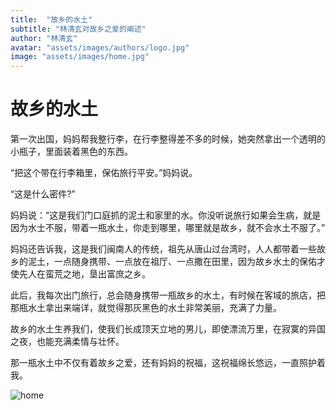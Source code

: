 ```yaml
---
title:  "故乡的水土"
subtitle: "林清玄对故乡之爱的阐述"
author: "林清玄"
avatar: "assets/images/authors/logo.jpg"
image: "assets/images/home.jpg"
---
```


# 故乡的水土
第一次出国，妈妈帮我整行李，在行李整得差不多的时候，她突然拿出一个透明的小瓶子，里面装着黑色的东西。

“把这个带在行李箱里，保佑旅行平安。”妈妈说。

“这是什么密件?”

妈妈说：“这是我们门口庭抓的泥土和家里的水。你没听说旅行如果会生病，就是因为水士不服，带着一瓶水土，你走到哪里，哪里就是故乡，就不会水土不服了。”

妈妈还告诉我，这是我们闽南人的传统，祖先从唐山过台湾时，人人都带着一些故乡的泥土，一点随身携带、一点放在祖厅、一点撒在田里，因为故乡水土的保佑才使先人在蛮荒之地，垦出富庶之乡。

此后，我每次出门旅行，总会随身携带一瓶故乡的水土，有时候在客域的旅店，把那瓶水土拿出来端详，就觉得那灰黑色的水土非常美丽，充满了力量。

故乡的水土生养我们，使我们长成顶天立地的男儿，即使漂流万里，在寂寞的异国之夜，也能充满柔情与壮怀。

那一瓶水土中不仅有着故乡之爱，还有妈妈的祝福，这祝福绵长悠远，一直照护着我。

![home](https://media4.giphy.com/media/uJiVG9uTwtq6tRqLLR/100.webp?cid=ecf05e47svsfgqm77nlsly6nx80b5l441uue0ngf15yhh3ad&rid=100.webp&ct=g)
